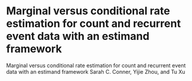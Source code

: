 # Marginal versus conditional rate estimation for count and recurrent event data with an estimand framework
Marginal versus conditional rate estimation for count and recurrent event data with an estimand framework
Sarah C. Conner, Yijie Zhou, and Tu Xu
